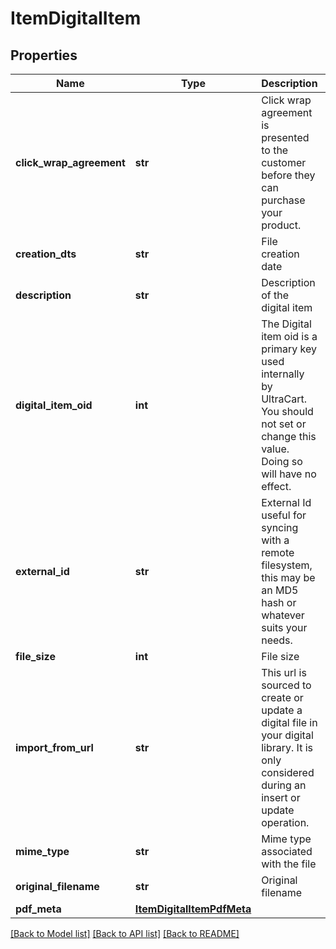 # ItemDigitalItem

## Properties
Name | Type | Description | Notes
------------ | ------------- | ------------- | -------------
**click_wrap_agreement** | **str** | Click wrap agreement is presented to the customer before they can purchase your product. | [optional] 
**creation_dts** | **str** | File creation date | [optional] 
**description** | **str** | Description of the digital item | [optional] 
**digital_item_oid** | **int** | The Digital item oid is a primary key used internally by UltraCart.  You should not set or change this value.  Doing so will have no effect. | [optional] 
**external_id** | **str** | External Id useful for syncing with a remote filesystem, this may be an MD5 hash or whatever suits your needs. | [optional] 
**file_size** | **int** | File size | [optional] 
**import_from_url** | **str** | This url is sourced to create or update a digital file in your digital library.  It is only considered during an insert or update operation. | [optional] 
**mime_type** | **str** | Mime type associated with the file | [optional] 
**original_filename** | **str** | Original filename | [optional] 
**pdf_meta** | [**ItemDigitalItemPdfMeta**](ItemDigitalItemPdfMeta.md) |  | [optional] 

[[Back to Model list]](../README.md#documentation-for-models) [[Back to API list]](../README.md#documentation-for-api-endpoints) [[Back to README]](../README.md)


